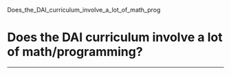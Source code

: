 Does_the_DAI_curriculum_involve_a_lot_of_math_prog



Does the DAI curriculum involve a lot of math/programming?
==========================================================

---


